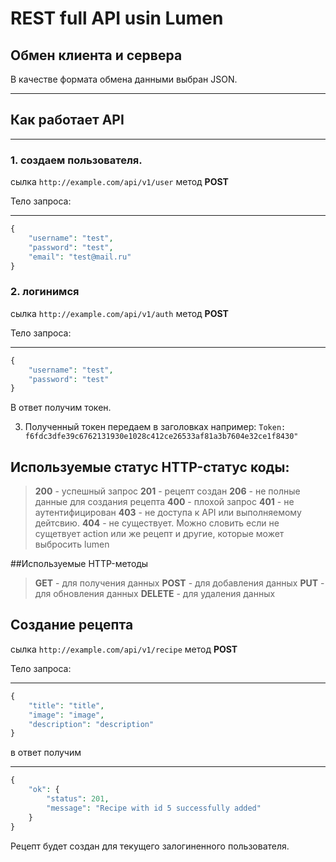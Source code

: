 # REST full API usin Lumen

## Обмен клиента и сервера

В качестве формата обмена данными выбран JSON. 
***
## Как работает API
***
### 1. создаем пользователя.
сылка ``` http://example.com/api/v1/user ``` метод **POST**

Тело запроса:
***
```php
{
    "username": "test",
    "password": "test",
    "email": "test@mail.ru"
}
```
### 2. логинимся
сылка ``` http://example.com/api/v1/auth ``` метод **POST**

Тело запроса:
***
```php
{
    "username": "test",
    "password": "test"
}
```
В ответ получим токен.

3. Полученный токен передаем в заголовках например: ``` Token: f6fdc3dfe39c6762131930e1028c412ce26533af81a3b7604e32ce1f8430" ```



## Используемые статус HTTP-статус коды:

> **200** - успешный запрос
> **201** - рецепт создан
> **206** - не полные данные для создания рецепта
> **400** - плохой запрос
> **401** - не аутентифицирован
> **403** - не доступа к API или выполняемому дейтсвию.
> **404** - не существует. Можно словить если не сущетвует action или же рецепт
и другие, которые может выбросить lumen

##Используемые HTTP-методы

> **GET** - для получения данных
> **POST** - для добавления данных
> **PUT** - для обновления данных
> **DELETE** - для удаления данных

## Создание рецепта

сылка ``` http://example.com/api/v1/recipe ``` метод **POST**

Тело запроса:
***
```php
{
    "title": "title",
    "image": "image",
    "description": "description"
}
```
в ответ получим
***
```php
{
    "ok": {
        "status": 201,
        "message": "Recipe with id 5 successfully added"
    }
}
```
Рецепт будет создан для текущего залогиненного пользователя.
